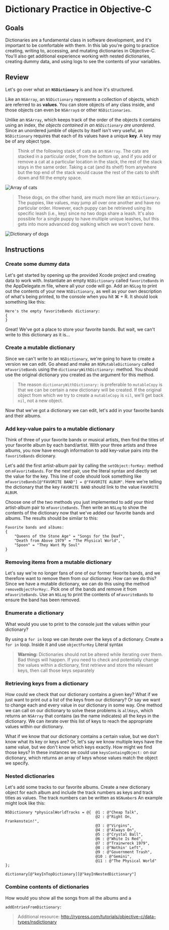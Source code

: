# Dictionary Practice in Objective-C

## Goals
Dictionaries are a fundamental class in software development, and it's important to be comfortable with them. In this lab you're going to practice creating, writing to, accessing, and mutating dictionaries in Objective-C. You'll also get additional experience working with nested dictionaries, creating dummy data, and using logs to see the contents of your variables.

## Review
Let's go over what an **`NSDictionary`** is and how it's structured. 

Like an `NSArray`, an `NSDictionary` represents a collection of objects, which are referred to as **values**. You can store objects of any class inside, and those objects can even be `NSArray`s or other `NSDictionaries`.

Unlike an `NSArray`, which keeps track of the order of the objects it contains using an index, *the objects contained in an `NSDictionary` are unordered*. Since an unordered jumble of objects by itself isn't very useful, an `NSDictionary` requires that each of its values have a unique **key**. A key may be of any object type.

> Think of the following stack of cats as an `NSArray`. The cats are stacked in a particular order, from the bottom up, and if you add or remove a cat at a particular location in the stack, the rest of the stack stays in the same order. Taking a cat (and its shelf) from anywhere but the top end of the stack would cause the rest of the cats to shift down and fill the empty space.

![Array of cats](http://www.gibbahouse.com/wp-content/uploads/2014/03/Stack-of-Cats.jpg)

> These dogs, on the other hand, are much more like an `NSDictionary`. The puppies, like values, may jump all over one another and have no particular order. However, each puppy can be retrieved using its specific leash (i.e., key) since no two dogs share a leash. It's also possible for a single puppy to have multiple unique leashes, but this gets into more advanced dog walking which we won't cover here.

![Dictionary of dogs](http://www.cityofsparks.us/sites/default/files/assets/Dogs%20on%20Leash.png)

## Instructions
### Create some dummy data
Let's get started by opening up the provided Xcode project and creating data to work with. Instantiate an empty `NSDictionary` called `favoriteBands` in the AppDelegate.m file, where all your code will go. Add an `NSLog` to print out the contents of your new `NSDictionary`, as well as your own description of what's being printed, to the console when you hit ⌘ + R. It should look something like this:

```objc
Here's the empty favoriteBands dictionary:
{
}
```

Great! We've got a place to store your favorite bands. But wait, we can't write to this dictionary as it is...

### Create a mutable dictionary
Since we can't write to an `NSDictionary`, we're going to have to create a version we can edit. Go ahead and make an `NSMutableDictionary` called `mFavoriteBands` using the `dictionaryWithDictionary:` method. You should use the original dictionary you created as the argument for this method.

> The reason `dictionaryWithDictionary:` is preferable to `mutableCopy` is that we can be certain a new dictionary will be created. If the original object from which we try to create a `mutableCopy` is `nil`, we'll get back `nil`, not a new object.

Now that we've got a dictionary we can edit, let's add in your favorite bands and their albums.

### Add key-value pairs to a mutable dictionary
Think of three of your favorite bands or musical artists, then find the titles of your favorite album by each band/artist. With your three artists and three albums, you now have enough information to add key-value pairs into the `favoriteBands` dicionary.

Let's add the first artist-album pair by calling the `setObject:forKey:` method on `mFavoriteBands`. For the next pair, use the literal syntax and diectly set the value for the key. This line of code should look something like `mFavoriteBands[@"FAVORITE BAND"] = @"FAVORITE ALBUM"`. Here we're telling the dictionary that the key `FAVORITE BAND` should link to the value `FAVORITE ALBUM`.

Choose one of the two methods you just implemented to add your third artist-album pair to `mFavoriteBands`. Then write an `NSLog` to show the contents of the dictionary now that we've added our favorite bands and albums. The results should be similar to this:

```objc
Favorite bands and albums:
{
	"Queens of the Stone Age" = "Songs for the Deaf",
	"Death from Above 1979" = "The Physical World",
	"Spoon" = "They Want My Soul"
}
```

### Removing items from a mutable dictionary
Let's say we're no longer fans of one of our former favorite bands, and we therefore want to remove them from our dictionary. How can we do this? Since we have a mutable dictionary, we can do this using the method `removeObjectForKey:`. Pick one of the bands and remove it from `mFavoriteBands`. Use an `NSLog` to print the contents of `mFavoriteBands` to ensure the band has been removed.

### Enumerate a dictionary
What would you use to print to the console just the values within your dictionary? 

By using a `for in` loop we can iterate over the keys of a dictionary. Create a `for in` loop. Inside it  and use `objectForKey`
Literal syntax

> **Warning:** Dictionaries should not be altered while iterating over them. Bad things will happen. If you need to check and potentially change the values within a dictionary, first retrieve and store the relevant keys, then call those keys separately 

### Retrieving keys from a dictionary
How could we check that our dictionary contains a given key? What if we just want to print out a list of the keys from our dictionary? Or say we want to change each and every value in our dictionary in some way. One method we can call on our dictionary to solve these problems is `allKeys`, which returns an `NSArray` that contains (as the name indicates) all the keys in the dictionary. We can iterate over this list of keys to reach the appropriate values within our dictionary.

What if we know that our dictionary contains a certain value, but we don't know what its key or keys are? Or, let's say we know multiple keys have the same value, but we don't know which keys exactly. How might we find those keys? In these instances we could use `keysContaingObject:` on our dictionary, which returns an array of keys whose values match the object we specify.

### Nested dictionaries
Let's add some tracks to our favorite albums. Create a new dictionary object for each album and include the track numbers as keys and track titles as values. The track numbers can be written as `NSNumber`s An example might look like this:

```objc
NSDictionary *physicalWorldTracks = @{  @1 : @"Cheap Talk",
                                        @2 : @"Right On, Frankenstein!",
                                        @3 : @"Virgins",
                                        @4 : @"Always On",
                                        @5 : @"Crystal Ball",
                                        @6 : @"White Is Red",
                                        @7 : @"Trainwreck 1979",
                                        @8 : @"Nothin' Left",
                                        @9 : @"Government Trash",
                                        @10 : @"Gemini",
                                        @11 : @"The Physical World"  };

```




`dictionary[@"keyInTopDictionary][@"keyInNestedDictionary"]`

### Combine contents of dictionaries
How would you show all the songs from all the albums and a

`addEntriesFromDictionary:`


> Additional resource: http://rypress.com/tutorials/objective-c/data-types/nsdictionary
